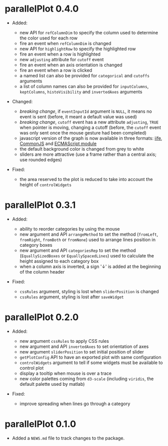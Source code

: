 # parallelPlot 0.4.0

* Added:
  * new API for `refColumnDim` to specify the column used to determine the color used for each row
  * fire an event when `refColumnDim` is changed
  * new API for `highlightRow` to specify the highlighted row
  * fire an event when a row is highlighted
  * new `adjusting` attribute for `cutoff` event
  * fire an event when an axis orientation is changed
  * fire an event when a row is clicked
  * a named list can also be provided for `categorical` and `cutoffs` arguments
  * a list of column names can also be provided for `inputColumns`, `keptColumns`, `histoVisibility` and `invertedAxes` arguments

* Changed:
  * *breaking change*, if `eventInputId` argument is `NULL`, it means no event is sent (before, it meant a default value was used)
  * *breaking change*, `cutoff` event has a new attribute `adjusting`, `TRUE` when pointer is moving, changing a cutoff (before, the `cutoff` event was only sent once the mouse gesture had been completed)
  * javascript version of the graph is now available in three formats: [iife](https://esbuild.github.io/api/#format-iife), [CommonJS](https://esbuild.github.io/api/#format-commonjs) and [ECMAScript module](https://esbuild.github.io/api/#format-esm)
  * the default background color is changed from grey to white
  * sliders are more attractive (use a frame rather than a central axis; use rounded edges)

* Fixed:
  * the area reserved to the plot is reduced to take into account the height of `controlWidgets`

# parallelPlot 0.3.1

* Added:
  * ability to reorder categories by using the mouse
  * new argument and API `arrangeMethod` to set the method (`fromLeft`, `fromRight`, `fromBoth` or `fromNone`) used to arrange lines position in category boxes
  * new argument and API `categoriesRep` to set the method (`EquallySizedBoxes` or `EquallySpacedLines`) used to calculate the height assigned to each category box
  * when a column axis is inverted, a sign '↓' is added at the beginning of the column header 

* Fixed:
  * `cssRules` argument, styling is lost when `sliderPosition` is changed
  * `cssRules` argument, styling is lost after `saveWidget`

# parallelPlot 0.2.0

* Added:
  * new argument `cssRules` to apply CSS rules
  * new argument and API `invertedAxes` to set orientation of axes
  * new argument `sliderPosition` to set initial position of slider
  * `getPlotConfig` API to have an exported plot with same configuration
  * `controlWidgets` argument to tell if some widgets must be available to control plot
  * display a tooltip when mouse is over a trace
  * new color palettes coming from `d3-scale` (including `viridis`, the default palette used by matlab)

* Fixed:
  * improve spreading when lines go through a category

# parallelPlot 0.1.0

* Added a `NEWS.md` file to track changes to the package.
